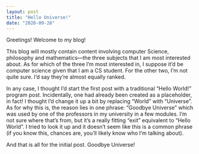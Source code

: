 ```yaml
---
layout: post
title: "Hello Universe!"
date: "2020-09-28"
---
```


Greetings! Welcome to my blog!

This blog will mostly contain content involving computer Science, philosophy and mathematics—the three subjects that I am most interested about. As for which of the three I’m most interested in, I suppose it’d be computer science given that I am a CS student. For the other two, I’m not quite sure. I’d say they’re almost equally ranked.

In any case, I thought I’d start the first post with a traditional “Hello World!” program post. Incidentally, one had already been created as a placeholder, in fact! I thought I’d change it up a bit by replacing “World” with “Universe”. As for why this is, the reason lies in one phrase: “Goodbye Universe” which was used by one of the professors in my university in a few modules. I’m not sure where that’s from, but it’s a really fitting “exit” equivalent to “Hello World”. I tried to look it up and it doesn’t seem like this is a common phrase (if you know this, chances are, you’ll likely know who I’m talking about).

And that is all for the initial post. Goodbye Universe!